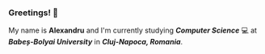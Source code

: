 ### Greetings! 👋

My name is **Alexandru** and I'm currently studying **_Computer Science_** 💻 at **_Babeș-Bolyai University_** in **_Cluj-Napoca, Romania_**.

<!--START_SECTION:waka-->
<!--END_SECTION:waka-->
